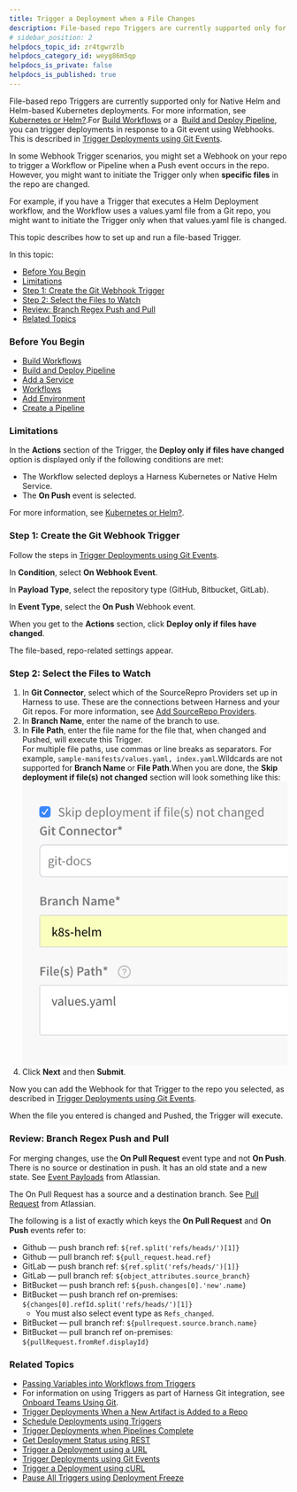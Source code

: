 ```yaml
---
title: Trigger a Deployment when a File Changes
description: File-based repo Triggers are currently supported only for Native Helm and Helm-based Kubernetes deployments. For more information, see Kubernetes or Helm?. For Build Workflows or a Build and Deploy P…
# sidebar_position: 2
helpdocs_topic_id: zr4tgwrzlb
helpdocs_category_id: weyg86m5qp
helpdocs_is_private: false
helpdocs_is_published: true
---
```


File-based repo Triggers are currently supported only for Native Helm and Helm-based Kubernetes deployments. For more information, see [Kubernetes or Helm?](https://docs.harness.io/article/i3n6qr8p5i-deployments-overview#kubernetes_or_helm).For [Build Workflows](https://docs.harness.io/article/wqytbv2bfd-ci-cd-with-the-build-workflow) or a  [Build and Deploy Pipeline](https://docs.harness.io/article/0tphhkfqx8-artifact-build-and-deploy-pipelines-overview), you can trigger deployments in response to a Git event using Webhooks. This is described in [Trigger Deployments using Git Events](trigger-a-deployment-on-git-event.md).

In some Webhook Trigger scenarios, you might set a Webhook on your repo to trigger a Workflow or Pipeline when a Push event occurs in the repo. However, you might want to initiate the Trigger only when **specific files** in the repo are changed.

For example, if you have a Trigger that executes a Helm Deployment workflow, and the Workflow uses a values.yaml file from a Git repo, you might want to initiate the Trigger only when that values.yaml file is changed.

This topic describes how to set up and run a file-based Trigger.

In this topic:

* [Before You Begin](#before_you_begin)
* [Limitations](#limitations)
* [Step 1: Create the Git Webhook Trigger](#step_1_create_the_git_webhook_trigger)
* [Step 2: Select the Files to Watch](#step_2_select_the_files_to_watch)
* [Review: Branch Regex Push and Pull](#review_branch_regex_push_and_pull)
* [Related Topics](#related_topics)

### Before You Begin

* [Build Workflows](https://docs.harness.io/article/wqytbv2bfd-ci-cd-with-the-build-workflow)
* [Build and Deploy Pipeline](https://docs.harness.io/article/0tphhkfqx8-artifact-build-and-deploy-pipelines-overview)
* [Add a Service](../setup-services/service-configuration.md)
* [Workflows](../workflows/workflow-configuration.md)
* [Add Environment](../environments/environment-configuration.md)
* [Create a Pipeline](../pipelines/pipeline-configuration.md)

### Limitations

In the **Actions** section of the Trigger, the **Deploy only if files have changed** option is displayed only if the following conditions are met:

* The Workflow selected deploys a Harness Kubernetes or Native Helm Service.
* The **On Push** event is selected.

For more information, see [Kubernetes or Helm?](https://docs.harness.io/article/i3n6qr8p5i-deployments-overview#kubernetes_or_helm).

### Step 1: Create the Git Webhook Trigger

Follow the steps in [Trigger Deployments using Git Events](trigger-a-deployment-on-git-event.md).

In **Condition**, select **On Webhook Event**.

In **Payload Type**, select the repository type (GitHub, Bitbucket, GitLab).

In **Event Type**, select the **On Push** Webhook event.

When you get to the **Actions** section, click **Deploy only if files have changed**.

The file-based, repo-related settings appear.

### Step 2: Select the Files to Watch

1. In **Git Connector**, select which of the SourceRepro Providers set up in Harness to use. These are the connections between Harness and your Git repos. For more information, see [Add SourceRepo Providers](https://docs.harness.io/article/ay9hlwbgwa-add-source-repo-providers).
2. In **Branch Name**, enter the name of the branch to use.
3. In **File Path**, enter the file name for the file that, when changed and Pushed, will execute this Trigger.  
For multiple file paths, use commas or line breaks as separators. For example, `sample-manifests/values.yaml, index.yaml`.Wildcards are not supported for **Branch Name** or **File Path**.When you are done, the **Skip deployment if file(s) not changed** section will look something like this:![](./static/trigger-a-deployment-when-a-file-changes-00.png)
4. Click **Next** and then **Submit**.

Now you can add the Webhook for that Trigger to the repo you selected, as described in [Trigger Deployments using Git Events](trigger-a-deployment-on-git-event.md).

When the file you entered is changed and Pushed, the Trigger will execute.

### Review: Branch Regex Push and Pull

For merging changes, use the **On Pull Request** event type and not **On Push**. There is no source or destination in push. It has an old state and a new state. See [Event Payloads](https://support.atlassian.com/bitbucket-cloud/docs/event-payloads/) from Atlassian.

The On Pull Request has a source and a destination branch. See [Pull Request](https://confluence.atlassian.com/bitbucket/event-payloads-740262817.html#EventPayloads-entity_pullrequest) from Atlassian.

The following is a list of exactly which keys the **On Pull Request** and **On Push** events refer to:

* Github — push branch ref: `${ref.split('refs/heads/')[1]}`
* Github — pull branch ref: `${pull_request.head.ref}`
* GitLab — push branch ref: `${ref.split('refs/heads/')[1]}`
* GitLab — pull branch ref: `${object_attributes.source_branch}`
* BitBucket — push branch ref: `${push.changes[0].'new'.name}`
* BitBucket — push branch ref on-premises: `${changes[0].refId.split('refs/heads/')[1]}`
	+ You must also select event type as `Refs_changed`.
* BitBucket — pull branch ref: `${pullrequest.source.branch.name}`
* BitBucket — pull branch ref on-premises: `${pullRequest.fromRef.displayId}`

### Related Topics

* [Passing Variables into Workflows from Triggers](../expressions/passing-variable-into-workflows.md)
* For information on using Triggers as part of Harness Git integration, see [Onboard Teams Using Git](../../harness-git-based/onboard-teams-using-git-ops.md).
* [Trigger Deployments When a New Artifact is Added to a Repo](trigger-a-deployment-on-new-artifact.md)
* [Schedule Deployments using Triggers](trigger-a-deployment-on-a-time-schedule.md)
* [Trigger Deployments when Pipelines Complete](trigger-a-deployment-on-pipeline-completion.md)
* [Get Deployment Status using REST](get-deployment-status-using-rest.md)
* [Trigger a Deployment using a URL](trigger-a-deployment-using-a-url.md)
* [Trigger Deployments using Git Events](trigger-a-deployment-on-git-event.md)
* [Trigger a Deployment using cURL](trigger-a-deployment-using-c-url.md)
* [Pause All Triggers using Deployment Freeze](freeze-triggers.md)

